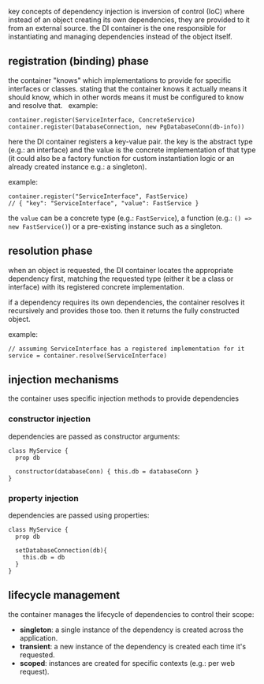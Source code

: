 key concepts of dependency injection is inversion of control (IoC) where instead of an object creating its own dependencies, they are provided to it from an external source.
the DI container is the one responsible for instantiating and managing dependencies instead of the object itself.

## registration (binding) phase
the container "knows" which implementations to provide for specific interfaces or classes. stating that the container knows it actually means it should know, which in other words means it must be configured to know and resolve that.
 
example:

```pseudo
container.register(ServiceInterface, ConcreteService)
container.register(DatabaseConnection, new PgDatabaseConn(db-info))
```

here the DI container registers a key-value pair. the key is the abstract type (e.g.: an interface) and the value is the concrete implementation of that type (it could also be a factory function for custom instantiation logic or an already created instance e.g.: a singleton).

example:

```pseudo
container.register("ServiceInterface", FastService)
// { "key": "ServiceInterface", "value": FastService }
```

the `value` can be a concrete type (e.g.: `FastService`), a function (e.g.: `() => new FastService()`) or a pre-existing instance such as a singleton.
## resolution phase
when an object is requested, the DI container locates the appropriate dependency first, matching the requested type (either it be a class or interface) with its registered concrete implementation.

if a dependency requires its own dependencies, the container resolves it recursively and provides those too. then it returns the fully constructed object.

example:

```pseudo
// assuming ServiceInterface has a registered implementation for it
service = container.resolve(ServiceInterface)
```
## injection mechanisms
the container uses specific injection methods to provide dependencies
### constructor injection
dependencies are passed as constructor arguments:

```pseudo
class MyService {
  prop db
  
  constructor(databaseConn) { this.db = databaseConn }
}
```
### property injection
dependencies are passed using properties:

```pseudo
class MyService {
  prop db
  
  setDatabaseConnection(db){
    this.db = db
  }
}
```
## lifecycle management
the container manages the lifecycle of dependencies to control their scope:

- **singleton**: a single instance of the dependency is created across the application.
- **transient**: a new instance of the dependency is created each time it's requested.
- **scoped**: instances are created for specific contexts (e.g.: per web request).
